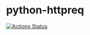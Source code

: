 # python-httpreq
[![Actions Status](https://github.com/cjineson/python-httpreq/workflows/python-httpreq/badge.svg)](https://github.com/cjineson/python-httpreq/actions)

